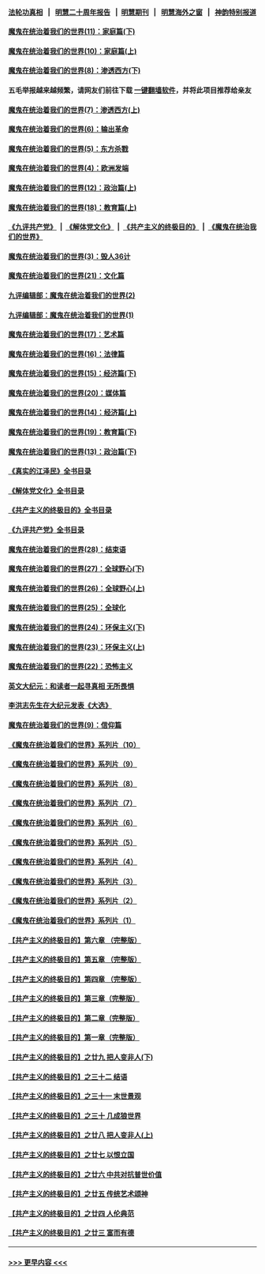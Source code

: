 #### [法轮功真相](https://github.com/gfw-breaker/truth/blob/master/README.md?t=0) &nbsp;&nbsp;|&nbsp;&nbsp; [明慧二十周年报告](https://github.com/gfw-breaker/mh-reports/blob/master/README.md?t=0) &nbsp;&nbsp;|&nbsp;&nbsp;[明慧期刊](https://github.com/gfw-breaker/mh-qikan) &nbsp;&nbsp;|&nbsp;&nbsp; [明慧海外之窗](https://github.com/gfw-breaker/mh-news/blob/master/README.md?t=0) &nbsp;&nbsp;|&nbsp;&nbsp; [神韵特别报道](https://github.com/gfw-breaker/mh-news/blob/master/shenyun.md?t=0)
#### [魔鬼在统治着我们的世界(11)：家庭篇(下)](../pages/nsc422/n10440961.md?t=12051301) 
#### [魔鬼在统治着我们的世界(10)：家庭篇(上)](../pages/nsc422/n10435448.md?t=12051301) 
#### [魔鬼在统治着我们的世界(8)：渗透西方(下)](../pages/nsc422/n10429603.md?t=12051301) 
#### 五毛举报越来越频繁，请网友们前往下载 [一键翻墙软件](https://github.com/gfw-breaker/ssr-accounts)，并将此项目推荐给亲友
#### [魔鬼在统治着我们的世界(7)：渗透西方(上)](../pages/nsc422/n10426013.md?t=12051301) 
#### [魔鬼在统治着我们的世界(6)：输出革命](../pages/nsc422/n10421536.md?t=12051301) 
#### [魔鬼在统治着我们的世界(5)：东方杀戮](../pages/nsc422/n10417707.md?t=12051301) 
#### [魔鬼在统治着我们的世界(4)：欧洲发端](../pages/nsc422/n10414890.md?t=12051301) 
#### [魔鬼在统治着我们的世界(12)：政治篇(上)](../pages/nsc422/n10444576.md?t=12051301) 
#### [魔鬼在统治着我们的世界(18)：教育篇(上)](../pages/nsc422/n10526970.md?t=12051301) 
#### [《九评共产党》](https://github.com/begood0513/9ping.md/blob/master/README.md) &nbsp;|&nbsp; [《解体党文化》](../../../../jtdwh.md/blob/master/README.md)  &nbsp;|&nbsp; [《共产主义的终极目的》](../../../../gczydzjmd.md/blob/master/README.md) &nbsp;|&nbsp; [《魔鬼在统治我们的世界》](../../../../mgztzwmdsj.md/blob/master/README.md) 
#### [魔鬼在统治着我们的世界(3)：毁人36计](../pages/nsc422/n10411583.md?t=12051301) 
#### [魔鬼在统治着我们的世界(21)：文化篇](../pages/nsc422/n10597706.md?t=12051301) 
#### [九评编辑部：魔鬼在统治着我们的世界(2)](../pages/nsc422/n10410036.md?t=12051301) 
#### [九评编辑部：魔鬼在统治着我们的世界(1)](../pages/nsc422/n10406825.md?t=12051301) 
#### [魔鬼在统治着我们的世界(17)：艺术篇](../pages/nsc422/n10499093.md?t=12051301) 
#### [魔鬼在统治着我们的世界(16)：法律篇](../pages/nsc422/n10485969.md?t=12051301) 
#### [魔鬼在统治着我们的世界(15)：经济篇(下)](../pages/nsc422/n10469975.md?t=12051301) 
#### [魔鬼在统治着我们的世界(20)：媒体篇](../pages/nsc422/n10586579.md?t=12051301) 
#### [魔鬼在统治着我们的世界(14)：经济篇(上)](../pages/nsc422/n10457370.md?t=12051301) 
#### [魔鬼在统治着我们的世界(19)：教育篇(下)](../pages/nsc422/n10564808.md?t=12051301) 
#### [魔鬼在统治着我们的世界(13)：政治篇(下)](../pages/nsc422/n10448270.md?t=12051301) 
#### [《真实的江泽民》全书目录](../pages/nsc422/n13721399.md?t=12051301) 
#### [《解体党文化》全书目录](../pages/nsc422/n13721157.md?t=12051301) 
#### [《共产主义的终极目的》全书目录](../pages/nsc422/n13721048.md?t=12051301) 
#### [《九评共产党》全书目录](../pages/nsc422/n13708085.md?t=12051301) 
#### [魔鬼在统治着我们的世界(28)：结束语](../pages/nsc422/n10936246.md?t=12051301) 
#### [魔鬼在统治着我们的世界(27)：全球野心(下)](../pages/nsc422/n10928319.md?t=12051301) 
#### [魔鬼在统治着我们的世界(26)：全球野心(上)](../pages/nsc422/n10900318.md?t=12051301) 
#### [魔鬼在统治着我们的世界(25)：全球化](../pages/nsc422/n10788205.md?t=12051301) 
#### [魔鬼在统治着我们的世界(24)：环保主义(下)](../pages/nsc422/n10695307.md?t=12051301) 
#### [魔鬼在统治着我们的世界(23)：环保主义(上)](../pages/nsc422/n10688613.md?t=12051301) 
#### [魔鬼在统治着我们的世界(22)：恐怖主义](../pages/nsc422/n10614727.md?t=12051301) 
#### [英文大纪元：和读者一起寻真相 无所畏惧](../pages/nsc422/n12542027.md?t=12051301) 
#### [李洪志先生在大纪元发表《大选》](../pages/nsc422/n12534746.md?t=12051301) 
#### [魔鬼在统治着我们的世界(9)：信仰篇](../pages/nsc422/n10432159.md?t=12051301) 
#### [《魔鬼在统治着我们的世界》系列片（10）](../pages/nsc422/n12292670.md?t=12051301) 
#### [《魔鬼在统治着我们的世界》系列片（9）](../pages/nsc422/n12290859.md?t=12051301) 
#### [《魔鬼在统治着我们的世界》系列片（8）](../pages/nsc422/n12287445.md?t=12051301) 
#### [《魔鬼在统治着我们的世界》系列片（7）](../pages/nsc422/n12283425.md?t=12051301) 
#### [《魔鬼在统治着我们的世界》系列片（6）](../pages/nsc422/n12282314.md?t=12051301) 
#### [《魔鬼在统治着我们的世界》系列片（5）](../pages/nsc422/n12281419.md?t=12051301) 
#### [《魔鬼在统治着我们的世界》系列片（4）](../pages/nsc422/n12274024.md?t=12051301) 
#### [《魔鬼在统治着我们的世界》系列片（3）](../pages/nsc422/n12271322.md?t=12051301) 
#### [《魔鬼在统治着我们的世界》系列片（2）](../pages/nsc422/n12269049.md?t=12051301) 
#### [《魔鬼在统治着我们的世界》系列片（1）](../pages/nsc422/n12267575.md?t=12051301) 
#### [【共产主义的终极目的】第六章 （完整版）](../pages/nsc422/n11428913.md?t=12051301) 
#### [【共产主义的终极目的】第五章 （完整版）](../pages/nsc422/n11428912.md?t=12051301) 
#### [【共产主义的终极目的】第四章 （完整版）](../pages/nsc422/n11428907.md?t=12051301) 
#### [【共产主义的终极目的】第三章（完整版）](../pages/nsc422/n11428848.md?t=12051301) 
#### [【共产主义的终极目的】第二章（完整版）](../pages/nsc422/n11428831.md?t=12051301) 
#### [【共产主义的终极目的】第一章（完整版）](../pages/nsc422/n11417651.md?t=12051301) 
#### [【共产主义的终极目的】之廿九 把人变非人(下)](../pages/nsc422/n11344140.md?t=12051301) 
#### [【共产主义的终极目的】之三十二 结语](../pages/nsc422/n11360535.md?t=12051301) 
#### [【共产主义的终极目的】之三十一 末世景观](../pages/nsc422/n11351129.md?t=12051301) 
#### [【共产主义的终极目的】之三十 几成狼世界](../pages/nsc422/n11348280.md?t=12051301) 
#### [【共产主义的终极目的】之廿八 把人变非人(上)](../pages/nsc422/n11340492.md?t=12051301) 
#### [【共产主义的终极目的】之廿七 以恨立国](../pages/nsc422/n11336944.md?t=12051301) 
#### [【共产主义的终极目的】之廿六 中共对抗普世价值](../pages/nsc422/n11324785.md?t=12051301) 
#### [【共产主义的终极目的】之廿五 传统艺术颂神](../pages/nsc422/n11296396.md?t=12051301) 
#### [【共产主义的终极目的】之廿四 人伦典范](../pages/nsc422/n11296397.md?t=12051301) 
#### [【共产主义的终极目的】之廿三 富而有德](../pages/nsc422/n11283598.md?t=12051301) 

----
#### [ >>> 更早内容 <<< ](../indexes/nsc422-earlier.md)

